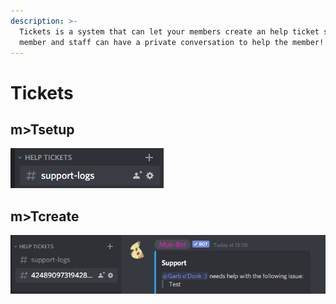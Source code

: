 ```yaml
---
description: >-
  Tickets is a system that can let your members create an help ticket so the
  member and staff can have a private conversation to help the member!
---
```


# Tickets

## m&gt;Tsetup

![With this command you can setup the ticket system.](../../.gitbook/assets/1%20%281%29.png)

## m&gt;Tcreate

![With this command members can create a ticket.](../../.gitbook/assets/2%20%281%29.png)

